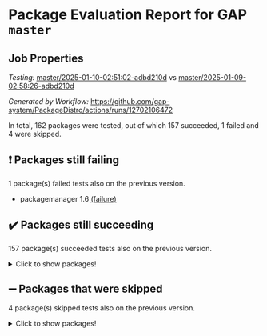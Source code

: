 # Package Evaluation Report for GAP `master`

## Job Properties

*Testing:* [master/2025-01-10-02:51:02-adbd210d](https://github.com/gap-system/PackageDistro/blob/data/reports/master/2025-01-10-02:51:02-adbd210d) vs [master/2025-01-09-02:58:26-adbd210d](https://github.com/gap-system/PackageDistro/blob/data/reports/master/2025-01-09-02:58:26-adbd210d)

*Generated by Workflow:* https://github.com/gap-system/PackageDistro/actions/runs/12702106472

In total, 162 packages were tested, out of which 157 succeeded, 1 failed and 4 were skipped.

## :exclamation: Packages still failing

1 package(s) failed tests also on the previous version.
- packagemanager 1.6 [(failure)](https://github.com/gap-system/PackageDistro/actions/runs/12702106472/job/35408177204)

## :heavy_check_mark: Packages still succeeding

157 package(s) succeeded tests also on the previous version.
<details><summary>Click to show packages!</summary>

- 4ti2interface 2024.11-01 [(success)](https://github.com/gap-system/PackageDistro/actions/runs/12702106472/job/35408153901)
- ace 5.6.2 [(success)](https://github.com/gap-system/PackageDistro/actions/runs/12702106472/job/35408154187)
- aclib 1.3.2 [(success)](https://github.com/gap-system/PackageDistro/actions/runs/12702106472/job/35408154465)
- agt 0.3.1 [(success)](https://github.com/gap-system/PackageDistro/actions/runs/12702106472/job/35408154608)
- alnuth 3.2.1 [(success)](https://github.com/gap-system/PackageDistro/actions/runs/12702106472/job/35408154763)
- anupq 3.3.1 [(success)](https://github.com/gap-system/PackageDistro/actions/runs/12702106472/job/35408154926)
- atlasrep 2.1.9 [(success)](https://github.com/gap-system/PackageDistro/actions/runs/12702106472/job/35408155131)
- autodoc 2023.06.19 [(success)](https://github.com/gap-system/PackageDistro/actions/runs/12702106472/job/35408155312)
- automata 1.16 [(success)](https://github.com/gap-system/PackageDistro/actions/runs/12702106472/job/35408155470)
- automgrp 1.3.2 [(success)](https://github.com/gap-system/PackageDistro/actions/runs/12702106472/job/35408157946)
- autpgrp 1.11 [(success)](https://github.com/gap-system/PackageDistro/actions/runs/12702106472/job/35408158417)
- cap 2025.01-01 [(success)](https://github.com/gap-system/PackageDistro/actions/runs/12702106472/job/35408158729)
- caratinterface 2.3.7 [(success)](https://github.com/gap-system/PackageDistro/actions/runs/12702106472/job/35408160641)
- cddinterface 2024.09.02 [(success)](https://github.com/gap-system/PackageDistro/actions/runs/12702106472/job/35408161194)
- circle 1.6.6 [(success)](https://github.com/gap-system/PackageDistro/actions/runs/12702106472/job/35408161431)
- classicpres 1.22 [(success)](https://github.com/gap-system/PackageDistro/actions/runs/12702106472/job/35408161592)
- cohomolo 1.6.11 [(success)](https://github.com/gap-system/PackageDistro/actions/runs/12702106472/job/35408161869)
- congruence 1.2.7 [(success)](https://github.com/gap-system/PackageDistro/actions/runs/12702106472/job/35408162075)
- corefreesub 0.6 [(success)](https://github.com/gap-system/PackageDistro/actions/runs/12702106472/job/35408162311)
- corelg 1.57 [(success)](https://github.com/gap-system/PackageDistro/actions/runs/12702106472/job/35408162497)
- crime 1.6 [(success)](https://github.com/gap-system/PackageDistro/actions/runs/12702106472/job/35408162653)
- crisp 1.4.6 [(success)](https://github.com/gap-system/PackageDistro/actions/runs/12702106472/job/35408162796)
- crypting 0.10.5 [(success)](https://github.com/gap-system/PackageDistro/actions/runs/12702106472/job/35408163034)
- cryst 4.1.27 [(success)](https://github.com/gap-system/PackageDistro/actions/runs/12702106472/job/35408163220)
- crystcat 1.1.10 [(success)](https://github.com/gap-system/PackageDistro/actions/runs/12702106472/job/35408163414)
- ctbllib 1.3.9 [(success)](https://github.com/gap-system/PackageDistro/actions/runs/12702106472/job/35408163585)
- cubefree 1.20 [(success)](https://github.com/gap-system/PackageDistro/actions/runs/12702106472/job/35408163760)
- curlinterface 2.4.0 [(success)](https://github.com/gap-system/PackageDistro/actions/runs/12702106472/job/35408164045)
- cvec 2.8.3 [(success)](https://github.com/gap-system/PackageDistro/actions/runs/12702106472/job/35408164243)
- datastructures 0.3.1 [(success)](https://github.com/gap-system/PackageDistro/actions/runs/12702106472/job/35408164434)
- deepthought 1.0.8 [(success)](https://github.com/gap-system/PackageDistro/actions/runs/12702106472/job/35408164562)
- design 1.8.2 [(success)](https://github.com/gap-system/PackageDistro/actions/runs/12702106472/job/35408164719)
- difsets 2.3.1 [(success)](https://github.com/gap-system/PackageDistro/actions/runs/12702106472/job/35408164874)
- digraphs 1.9.0 [(success)](https://github.com/gap-system/PackageDistro/actions/runs/12702106472/job/35408165143)
- edim 1.3.8 [(success)](https://github.com/gap-system/PackageDistro/actions/runs/12702106472/job/35408165304)
- example 4.4.0 [(success)](https://github.com/gap-system/PackageDistro/actions/runs/12702106472/job/35408165494)
- examplesforhomalg 2023.10-01 [(success)](https://github.com/gap-system/PackageDistro/actions/runs/12702106472/job/35408165628)
- factint 1.6.3 [(success)](https://github.com/gap-system/PackageDistro/actions/runs/12702106472/job/35408165790)
- ferret 1.0.14 [(success)](https://github.com/gap-system/PackageDistro/actions/runs/12702106472/job/35408165973)
- fga 1.5.0 [(success)](https://github.com/gap-system/PackageDistro/actions/runs/12702106472/job/35408166205)
- fining 1.5.6 [(success)](https://github.com/gap-system/PackageDistro/actions/runs/12702106472/job/35408166381)
- float 1.0.5 [(success)](https://github.com/gap-system/PackageDistro/actions/runs/12702106472/job/35408166539)
- format 1.4.4 [(success)](https://github.com/gap-system/PackageDistro/actions/runs/12702106472/job/35408166748)
- forms 1.2.12 [(success)](https://github.com/gap-system/PackageDistro/actions/runs/12702106472/job/35408167051)
- fplsa 1.2.6 [(success)](https://github.com/gap-system/PackageDistro/actions/runs/12702106472/job/35408167262)
- fr 2.4.13 [(success)](https://github.com/gap-system/PackageDistro/actions/runs/12702106472/job/35408167477)
- francy 2.0.3 [(success)](https://github.com/gap-system/PackageDistro/actions/runs/12702106472/job/35408167657)
- fwtree 1.3 [(success)](https://github.com/gap-system/PackageDistro/actions/runs/12702106472/job/35408167835)
- gapdoc 1.6.7 [(success)](https://github.com/gap-system/PackageDistro/actions/runs/12702106472/job/35408168034)
- gauss 2024.11-01 [(success)](https://github.com/gap-system/PackageDistro/actions/runs/12702106472/job/35408168235)
- gaussforhomalg 2024.08-01 [(success)](https://github.com/gap-system/PackageDistro/actions/runs/12702106472/job/35408168404)
- gbnp 1.1.0 [(success)](https://github.com/gap-system/PackageDistro/actions/runs/12702106472/job/35408168610)
- generalizedmorphismsforcap 2024.09-03 [(success)](https://github.com/gap-system/PackageDistro/actions/runs/12702106472/job/35408168767)
- genss 1.6.9 [(success)](https://github.com/gap-system/PackageDistro/actions/runs/12702106472/job/35408169053)
- gradedmodules 2024.12-01 [(success)](https://github.com/gap-system/PackageDistro/actions/runs/12702106472/job/35408169360)
- gradedringforhomalg 2024.07-01 [(success)](https://github.com/gap-system/PackageDistro/actions/runs/12702106472/job/35408169525)
- grape 4.9.2 [(success)](https://github.com/gap-system/PackageDistro/actions/runs/12702106472/job/35408169654)
- groupoids 1.76 [(success)](https://github.com/gap-system/PackageDistro/actions/runs/12702106472/job/35408169784)
- grpconst 2.6.5 [(success)](https://github.com/gap-system/PackageDistro/actions/runs/12702106472/job/35408169939)
- guarana 0.96.3 [(success)](https://github.com/gap-system/PackageDistro/actions/runs/12702106472/job/35408170100)
- guava 3.19 [(success)](https://github.com/gap-system/PackageDistro/actions/runs/12702106472/job/35408170257)
- hap 1.66 [(success)](https://github.com/gap-system/PackageDistro/actions/runs/12702106472/job/35408170418)
- hapcryst 0.1.15 [(success)](https://github.com/gap-system/PackageDistro/actions/runs/12702106472/job/35408170626)
- hecke 1.5.4 [(success)](https://github.com/gap-system/PackageDistro/actions/runs/12702106472/job/35408170798)
- help 4.0 [(success)](https://github.com/gap-system/PackageDistro/actions/runs/12702106472/job/35408170967)
- homalg 2024.01-01 [(success)](https://github.com/gap-system/PackageDistro/actions/runs/12702106472/job/35408171125)
- homalgtocas 2023.11-01 [(success)](https://github.com/gap-system/PackageDistro/actions/runs/12702106472/job/35408171294)
- idrel 2.48 [(success)](https://github.com/gap-system/PackageDistro/actions/runs/12702106472/job/35408171435)
- images 1.3.3 [(success)](https://github.com/gap-system/PackageDistro/actions/runs/12702106472/job/35408171581)
- intpic 0.4.0 [(success)](https://github.com/gap-system/PackageDistro/actions/runs/12702106472/job/35408171762)
- io 4.9.1 [(success)](https://github.com/gap-system/PackageDistro/actions/runs/12702106472/job/35408171905)
- io_forhomalg 2023.02-04 [(success)](https://github.com/gap-system/PackageDistro/actions/runs/12702106472/job/35408172036)
- irredsol 1.4.4 [(success)](https://github.com/gap-system/PackageDistro/actions/runs/12702106472/job/35408172184)
- json 2.2.2 [(success)](https://github.com/gap-system/PackageDistro/actions/runs/12702106472/job/35408172423)
- jupyterkernel 1.5.1 [(success)](https://github.com/gap-system/PackageDistro/actions/runs/12702106472/job/35408172602)
- jupyterviz 1.5.6 [(success)](https://github.com/gap-system/PackageDistro/actions/runs/12702106472/job/35408172750)
- kan 1.37 [(success)](https://github.com/gap-system/PackageDistro/actions/runs/12702106472/job/35408172923)
- kbmag 1.5.11 [(success)](https://github.com/gap-system/PackageDistro/actions/runs/12702106472/job/35408173061)
- laguna 3.9.7 [(success)](https://github.com/gap-system/PackageDistro/actions/runs/12702106472/job/35408173242)
- liealgdb 2.2.1 [(success)](https://github.com/gap-system/PackageDistro/actions/runs/12702106472/job/35408173408)
- liepring 2.9.1 [(success)](https://github.com/gap-system/PackageDistro/actions/runs/12702106472/job/35408173558)
- liering 2.4.2 [(success)](https://github.com/gap-system/PackageDistro/actions/runs/12702106472/job/35408173731)
- linearalgebraforcap 2024.10-01 [(success)](https://github.com/gap-system/PackageDistro/actions/runs/12702106472/job/35408173918)
- lins 0.9 [(success)](https://github.com/gap-system/PackageDistro/actions/runs/12702106472/job/35408174105)
- localizeringforhomalg 2023.10-01 [(success)](https://github.com/gap-system/PackageDistro/actions/runs/12702106472/job/35408174278)
- loops 3.4.4 [(success)](https://github.com/gap-system/PackageDistro/actions/runs/12702106472/job/35408174454)
- lpres 1.1.1 [(success)](https://github.com/gap-system/PackageDistro/actions/runs/12702106472/job/35408174606)
- majoranaalgebras 1.5.2 [(success)](https://github.com/gap-system/PackageDistro/actions/runs/12702106472/job/35408174786)
- mapclass 1.4.6 [(success)](https://github.com/gap-system/PackageDistro/actions/runs/12702106472/job/35408175008)
- matgrp 0.71 [(success)](https://github.com/gap-system/PackageDistro/actions/runs/12702106472/job/35408175170)
- matricesforhomalg 2024.11-02 [(success)](https://github.com/gap-system/PackageDistro/actions/runs/12702106472/job/35408175346)
- modisom 3.0.0 [(success)](https://github.com/gap-system/PackageDistro/actions/runs/12702106472/job/35408175491)
- modulepresentationsforcap 2024.09-02 [(success)](https://github.com/gap-system/PackageDistro/actions/runs/12702106472/job/35408175618)
- modules 2024.12-01 [(success)](https://github.com/gap-system/PackageDistro/actions/runs/12702106472/job/35408175757)
- monoidalcategories 2025.01-02 [(success)](https://github.com/gap-system/PackageDistro/actions/runs/12702106472/job/35408175881)
- nconvex 2024.12-01 [(success)](https://github.com/gap-system/PackageDistro/actions/runs/12702106472/job/35408176020)
- nilmat 1.4.2 [(success)](https://github.com/gap-system/PackageDistro/actions/runs/12702106472/job/35408176183)
- nock 1.5 [(success)](https://github.com/gap-system/PackageDistro/actions/runs/12702106472/job/35408176334)
- normalizinterface 1.3.7 [(success)](https://github.com/gap-system/PackageDistro/actions/runs/12702106472/job/35408176484)
- nq 2.5.11 [(success)](https://github.com/gap-system/PackageDistro/actions/runs/12702106472/job/35408176658)
- numericalsgps 1.4.0 [(success)](https://github.com/gap-system/PackageDistro/actions/runs/12702106472/job/35408176806)
- openmath 11.5.3 [(success)](https://github.com/gap-system/PackageDistro/actions/runs/12702106472/job/35408176942)
- orb 4.9.2 [(success)](https://github.com/gap-system/PackageDistro/actions/runs/12702106472/job/35408177078)
- patternclass 2.4.5 [(success)](https://github.com/gap-system/PackageDistro/actions/runs/12702106472/job/35408177354)
- permut 2.0.5 [(success)](https://github.com/gap-system/PackageDistro/actions/runs/12702106472/job/35408177489)
- polenta 1.3.10 [(success)](https://github.com/gap-system/PackageDistro/actions/runs/12702106472/job/35408177761)
- polymaking 0.8.7 [(success)](https://github.com/gap-system/PackageDistro/actions/runs/12702106472/job/35408177948)
- primgrp 3.4.4 [(success)](https://github.com/gap-system/PackageDistro/actions/runs/12702106472/job/35408178173)
- profiling 2.6.0 [(success)](https://github.com/gap-system/PackageDistro/actions/runs/12702106472/job/35408178325)
- qdistrnd 0.9.5 [(success)](https://github.com/gap-system/PackageDistro/actions/runs/12702106472/job/35408178464)
- qpa 1.35 [(success)](https://github.com/gap-system/PackageDistro/actions/runs/12702106472/job/35408178653)
- quagroup 1.8.4 [(success)](https://github.com/gap-system/PackageDistro/actions/runs/12702106472/job/35408178826)
- radiroot 2.9 [(success)](https://github.com/gap-system/PackageDistro/actions/runs/12702106472/job/35408178960)
- rcwa 4.7.1 [(success)](https://github.com/gap-system/PackageDistro/actions/runs/12702106472/job/35408179077)
- rds 1.8 [(success)](https://github.com/gap-system/PackageDistro/actions/runs/12702106472/job/35408179267)
- recog 1.4.3 [(success)](https://github.com/gap-system/PackageDistro/actions/runs/12702106472/job/35408179448)
- repndecomp 1.3.0 [(success)](https://github.com/gap-system/PackageDistro/actions/runs/12702106472/job/35408179629)
- repsn 3.1.2 [(success)](https://github.com/gap-system/PackageDistro/actions/runs/12702106472/job/35408179809)
- resclasses 4.7.3 [(success)](https://github.com/gap-system/PackageDistro/actions/runs/12702106472/job/35408179975)
- ringsforhomalg 2024.11-02 [(success)](https://github.com/gap-system/PackageDistro/actions/runs/12702106472/job/35408180150)
- sco 2023.08-01 [(success)](https://github.com/gap-system/PackageDistro/actions/runs/12702106472/job/35408180284)
- scscp 2.4.3 [(success)](https://github.com/gap-system/PackageDistro/actions/runs/12702106472/job/35408180419)
- semigroups 5.4.0 [(success)](https://github.com/gap-system/PackageDistro/actions/runs/12702106472/job/35408180636)
- sglppow 2.4 [(success)](https://github.com/gap-system/PackageDistro/actions/runs/12702106472/job/35408180799)
- sgpviz 0.999.6 [(success)](https://github.com/gap-system/PackageDistro/actions/runs/12702106472/job/35408180978)
- simpcomp 2.1.14 [(success)](https://github.com/gap-system/PackageDistro/actions/runs/12702106472/job/35408181189)
- singular 2024.06.03 [(success)](https://github.com/gap-system/PackageDistro/actions/runs/12702106472/job/35408181389)
- sl2reps 1.1 [(success)](https://github.com/gap-system/PackageDistro/actions/runs/12702106472/job/35408181546)
- sla 1.6.2 [(success)](https://github.com/gap-system/PackageDistro/actions/runs/12702106472/job/35408181766)
- smallantimagmas 0.3.0 [(success)](https://github.com/gap-system/PackageDistro/actions/runs/12702106472/job/35408181914)
- smallgrp 1.5.4 [(success)](https://github.com/gap-system/PackageDistro/actions/runs/12702106472/job/35408182084)
- smallsemi 0.7.1 [(success)](https://github.com/gap-system/PackageDistro/actions/runs/12702106472/job/35408182389)
- sonata 2.9.6 [(success)](https://github.com/gap-system/PackageDistro/actions/runs/12702106472/job/35408182598)
- sophus 1.27 [(success)](https://github.com/gap-system/PackageDistro/actions/runs/12702106472/job/35408182779)
- sotgrps 1.3 [(success)](https://github.com/gap-system/PackageDistro/actions/runs/12702106472/job/35408182937)
- spinsym 1.5.2 [(success)](https://github.com/gap-system/PackageDistro/actions/runs/12702106472/job/35408183119)
- standardff 1.0 [(success)](https://github.com/gap-system/PackageDistro/actions/runs/12702106472/job/35408183294)
- symbcompcc 1.3.2 [(success)](https://github.com/gap-system/PackageDistro/actions/runs/12702106472/job/35408183464)
- thelma 1.3 [(success)](https://github.com/gap-system/PackageDistro/actions/runs/12702106472/job/35408183596)
- tomlib 1.2.11 [(success)](https://github.com/gap-system/PackageDistro/actions/runs/12702106472/job/35408183799)
- toolsforhomalg 2024.09-01 [(success)](https://github.com/gap-system/PackageDistro/actions/runs/12702106472/job/35408183958)
- toric 1.9.6 [(success)](https://github.com/gap-system/PackageDistro/actions/runs/12702106472/job/35408184169)
- toricvarieties 2022.07.13 [(success)](https://github.com/gap-system/PackageDistro/actions/runs/12702106472/job/35408184319)
- transgrp 3.6.5 [(success)](https://github.com/gap-system/PackageDistro/actions/runs/12702106472/job/35408184477)
- typeset 1.2.2 [(success)](https://github.com/gap-system/PackageDistro/actions/runs/12702106472/job/35408185086)
- ugaly 4.1.3 [(success)](https://github.com/gap-system/PackageDistro/actions/runs/12702106472/job/35408185211)
- unipot 1.6 [(success)](https://github.com/gap-system/PackageDistro/actions/runs/12702106472/job/35408185330)
- unitlib 4.2.0 [(success)](https://github.com/gap-system/PackageDistro/actions/runs/12702106472/job/35408185567)
- utils 0.85 [(success)](https://github.com/gap-system/PackageDistro/actions/runs/12702106472/job/35408185751)
- uuid 0.7 [(success)](https://github.com/gap-system/PackageDistro/actions/runs/12702106472/job/35408185952)
- walrus 0.9991 [(success)](https://github.com/gap-system/PackageDistro/actions/runs/12702106472/job/35408186120)
- wedderga 4.10.5 [(success)](https://github.com/gap-system/PackageDistro/actions/runs/12702106472/job/35408186299)
- wpe 0.8 [(success)](https://github.com/gap-system/PackageDistro/actions/runs/12702106472/job/35408186475)
- xmod 2.92 [(success)](https://github.com/gap-system/PackageDistro/actions/runs/12702106472/job/35408186645)
- xmodalg 1.23 [(success)](https://github.com/gap-system/PackageDistro/actions/runs/12702106472/job/35408186793)
- yangbaxter 0.10.6 [(success)](https://github.com/gap-system/PackageDistro/actions/runs/12702106472/job/35408186981)
- zeromqinterface 0.16 [(success)](https://github.com/gap-system/PackageDistro/actions/runs/12702106472/job/35408187130)
</details>

## :heavy_minus_sign: Packages that were skipped

4 package(s) skipped tests also on the previous version.
<details><summary>Click to show packages!</summary>

- browse 1.8.21 [(skipped)](https://github.com/gap-system/PackageDistro/actions/runs/12702106472/job/35407740078)
- itc 1.5.1 [(skipped)](https://github.com/gap-system/PackageDistro/actions/runs/12702106472/job/35407740078)
- polycyclic 2.16 [(skipped)](https://github.com/gap-system/PackageDistro/actions/runs/12702106472/job/35407740078)
- xgap 4.32 [(skipped)](https://github.com/gap-system/PackageDistro/actions/runs/12702106472/job/35407740078)
</details>

